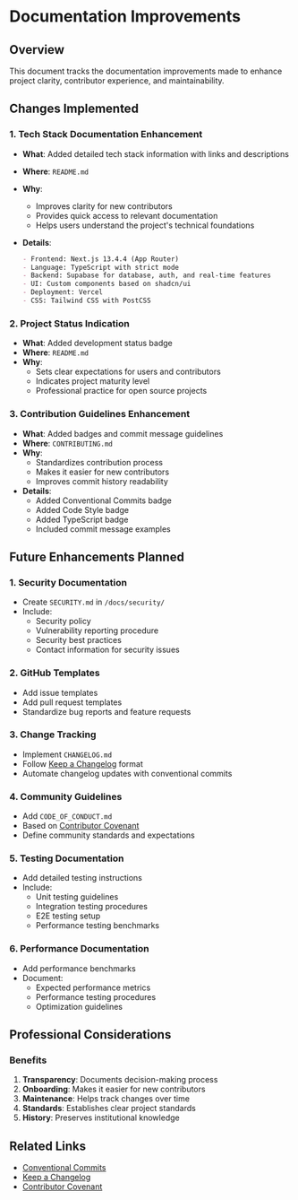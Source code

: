# Documentation Improvements

## Overview

This document tracks the documentation improvements made to enhance project clarity, contributor experience, and maintainability.

## Changes Implemented

### 1. Tech Stack Documentation Enhancement

- **What**: Added detailed tech stack information with links and descriptions
- **Where**: `README.md`
- **Why**:
  - Improves clarity for new contributors
  - Provides quick access to relevant documentation
  - Helps users understand the project's technical foundations
- **Details**:

  ```markdown
  - Frontend: Next.js 13.4.4 (App Router)
  - Language: TypeScript with strict mode
  - Backend: Supabase for database, auth, and real-time features
  - UI: Custom components based on shadcn/ui
  - Deployment: Vercel
  - CSS: Tailwind CSS with PostCSS
  ```

### 2. Project Status Indication

- **What**: Added development status badge
- **Where**: `README.md`
- **Why**:
  - Sets clear expectations for users and contributors
  - Indicates project maturity level
  - Professional practice for open source projects

### 3. Contribution Guidelines Enhancement

- **What**: Added badges and commit message guidelines
- **Where**: `CONTRIBUTING.md`
- **Why**:
  - Standardizes contribution process
  - Makes it easier for new contributors
  - Improves commit history readability
- **Details**:
  - Added Conventional Commits badge
  - Added Code Style badge
  - Added TypeScript badge
  - Included commit message examples

## Future Enhancements Planned

### 1. Security Documentation

- Create `SECURITY.md` in `/docs/security/`
- Include:
  - Security policy
  - Vulnerability reporting procedure
  - Security best practices
  - Contact information for security issues

### 2. GitHub Templates

- Add issue templates
- Add pull request templates
- Standardize bug reports and feature requests

### 3. Change Tracking

- Implement `CHANGELOG.md`
- Follow [Keep a Changelog](https://keepachangelog.com/) format
- Automate changelog updates with conventional commits

### 4. Community Guidelines

- Add `CODE_OF_CONDUCT.md`
- Based on [Contributor Covenant](https://www.contributor-covenant.org/)
- Define community standards and expectations

### 5. Testing Documentation

- Add detailed testing instructions
- Include:
  - Unit testing guidelines
  - Integration testing procedures
  - E2E testing setup
  - Performance testing benchmarks

### 6. Performance Documentation

- Add performance benchmarks
- Document:
  - Expected performance metrics
  - Performance testing procedures
  - Optimization guidelines

## Professional Considerations

### Benefits

1. **Transparency**: Documents decision-making process
2. **Onboarding**: Makes it easier for new contributors
3. **Maintenance**: Helps track changes over time
4. **Standards**: Establishes clear project standards
5. **History**: Preserves institutional knowledge

## Related Links

- [Conventional Commits](https://conventionalcommits.org/)
- [Keep a Changelog](https://keepachangelog.com/)
- [Contributor Covenant](https://www.contributor-covenant.org/)
